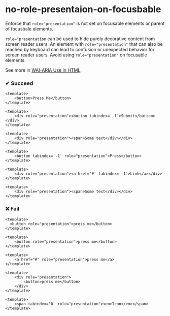 # no-role-presentaion-on-focusbable

Enforce that `role="presentation"` is not set on focusable elements or parent of focusbale elements.

`role="presentation` can be used to hide purely decorative content from screen reader users. An element with `role="presentation"` that can also be reached by keyboard can lead to confusion or unexpected behavior for screen reader users. Avoid using `role="presentation"` on focusable elements.

 See more in [WAI-ARIA Use in HTML](https://www.w3.org/TR/using-aria/#fourth).


### ✔ Succeed
```vue
<template>
    <button>Press Me</button>
</template>
```

```vue
<template>
    <div role="presentation"><button tabindex='-1'>Submit</button></div>
</template>
```


```vue
<template>
    <div role="presentation"><span>Some text</div></div>
</template>
```

```vue
<template>
    <button tabindex='-1' role="presentation">Press</button>
</template>
```

```vue
<template>
    <div role="presentation"><a href='#' tabindex='-1'>Link</a></div>
</template>
```

```vue
<template>
    <div role="presentation"><span>Some text</div></div>
</template>
```

### ❌ Fail

```vue
<template>
  <button role="presentation">press me</button>
</template>
```

```vue
<template>
    <button role="presentation">press me</button>
</template>
```
```vue
<template>
    <a href="#" role="presentation">press me</a>
</template>
```
```vue
<template>
    <div role="presentation"> 
        <button>press me</button>
    </div>
</template>
```
```vue
<template>
    <span tabindex='0' role="presentation"><em>Icon</em></span>
</template>
```